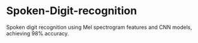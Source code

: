 # Spoken-Digit-recognition
Spoken digit recognition using Mel spectrogram features and CNN models, achieving 98% accuracy.
